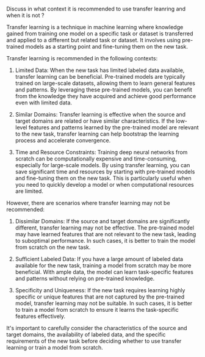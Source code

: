 Discuss in what context it is recommended to use transfer leanring and when it is not ?

Transfer learning is a technique in machine learning where knowledge gained from training one model on a specific task or dataset is transferred and applied to a different but related task or dataset. It involves using pre-trained models as a starting point and fine-tuning them on the new task.

Transfer learning is recommended in the following contexts:

1. Limited Data: When the new task has limited labeled data available, transfer learning can be beneficial. Pre-trained models are typically trained on large-scale datasets, allowing them to learn general features and patterns. By leveraging these pre-trained models, you can benefit from the knowledge they have acquired and achieve good performance even with limited data.

2. Similar Domains: Transfer learning is effective when the source and target domains are related or have similar characteristics. If the low-level features and patterns learned by the pre-trained model are relevant to the new task, transfer learning can help bootstrap the learning process and accelerate convergence.

3. Time and Resource Constraints: Training deep neural networks from scratch can be computationally expensive and time-consuming, especially for large-scale models. By using transfer learning, you can save significant time and resources by starting with pre-trained models and fine-tuning them on the new task. This is particularly useful when you need to quickly develop a model or when computational resources are limited.

However, there are scenarios where transfer learning may not be recommended:

1. Dissimilar Domains: If the source and target domains are significantly different, transfer learning may not be effective. The pre-trained model may have learned features that are not relevant to the new task, leading to suboptimal performance. In such cases, it is better to train the model from scratch on the new task.

2. Sufficient Labeled Data: If you have a large amount of labeled data available for the new task, training a model from scratch may be more beneficial. With ample data, the model can learn task-specific features and patterns without relying on pre-trained knowledge.

3. Specificity and Uniqueness: If the new task requires learning highly specific or unique features that are not captured by the pre-trained model, transfer learning may not be suitable. In such cases, it is better to train a model from scratch to ensure it learns the task-specific features effectively.

It's important to carefully consider the characteristics of the source and target domains, the availability of labeled data, and the specific requirements of the new task before deciding whether to use transfer learning or train a model from scratch.
